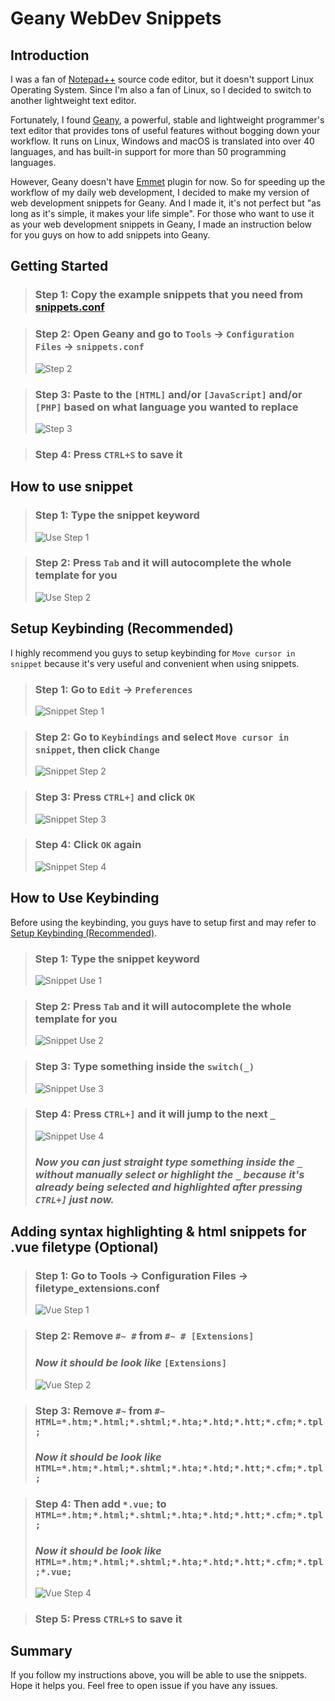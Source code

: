# Geany WebDev Snippets

## Introduction

I was a fan of [Notepad++](https://notepad-plus-plus.org/) source code editor, but it doesn't support Linux Operating System. Since I'm also a fan of Linux, so I decided to switch to another lightweight text editor. 

Fortunately, I found [Geany](https://www.geany.org/), a powerful, stable and lightweight programmer's text editor that provides tons of useful features without bogging down your workflow. It runs on Linux, Windows and macOS is translated into over 40 languages, and has built-in support for more than 50 programming languages.

However, Geany doesn't have [Emmet](https://emmet.io/) plugin for now. So for speeding up the workflow of my daily web development, I decided to make my version of web development snippets for Geany. And I made it, it's not perfect but "as long as it's simple, it makes your life simple". For those who want to use it as your web development snippets in Geany, I made an instruction below for you guys on how to add snippets into Geany.

## Getting Started

> ### Step 1: Copy the example snippets that you need from [snippets.conf](https://github.com/zhaolinlau/Geany-WebDev-Snippets/blob/main/snippets.conf)

> ### Step 2: Open Geany and go to `Tools` -> `Configuration Files` -> `snippets.conf`
>
> ![Step 2](./img/Step_2.png)

> ### Step 3: Paste to the `[HTML]` and/or `[JavaScript]` and/or `[PHP]` based on what language you wanted to replace
>
> ![Step 3](./img/Step_3.png)

> ### Step 4: Press `CTRL+S` to save it

## How to use snippet

> ### Step 1: Type the snippet keyword
>
>  ![Use Step 1](./img/Use_Step_1.png)

> ### Step 2: Press `Tab` and it will autocomplete the whole template for you
>
> ![Use Step 2](./img/Use_Step_2.png)

## Setup Keybinding (Recommended)

I highly recommend you guys to setup keybinding for `Move cursor in snippet` because it's very useful and convenient when using snippets.

> ### Step 1: Go to `Edit` -> `Preferences`
>
> ![Snippet Step 1](./img/Snippet_Step_1.png)

> ### Step 2: Go to `Keybindings` and select `Move cursor in snippet`, then click `Change`
>
> ![Snippet Step 2](./img/Snippet_Step_2.png)

> ### Step 3: Press `CTRL+]` and click `OK`
>
> ![Snippet Step 3](./img/Snippet_Step_3.png)

> ### Step 4: Click `OK` again
>
> ![Snippet Step 4](./img/Snippet_Step_4.png)

## How to Use Keybinding

Before using the keybinding, you guys have to setup first and may refer to [Setup Keybinding (Recommended)](#setup-keybinding-recommended).

> ### Step 1: Type the snippet keyword
>
>  ![Snippet Use 1](./img/Snippet_Use_1.png)

> ### Step 2: Press `Tab` and it will autocomplete the whole template for you
>
> ![Snippet Use 2](./img/Snippet_Use_2.png)

> ### Step 3: Type something inside the `switch(_)`
>
> ![Snippet Use 3](./img/Snippet_Use_3.png)

> ### Step 4: Press `CTRL+]` and it will jump to the next `_` 
>
> ![Snippet Use 4](./img/Snippet_Use_4.png)
>
> ### *Now you can just straight type something inside the `_` without manually select or highlight the `_` because it's already being selected and highlighted after pressing `CTRL+]` just now.*

## Adding syntax highlighting & html snippets for .vue filetype (Optional)

> ### Step 1: Go to Tools -> Configuration Files -> filetype_extensions.conf
>
> ![Vue Step 1](./img/Vue_Step_1.png)

> ### Step 2: Remove `#~ #` from `#~ # [Extensions]`
>
> ### *Now it should be look like* `[Extensions]`
>
> ![Vue Step 2](./img/Vue_Step_2.png)

> ### Step 3: Remove `#~` from `#~ HTML=*.htm;*.html;*.shtml;*.hta;*.htd;*.htt;*.cfm;*.tpl;`
>
> ### *Now it should be look like* `HTML=*.htm;*.html;*.shtml;*.hta;*.htd;*.htt;*.cfm;*.tpl;`

> ### Step 4: Then add `*.vue;` to `HTML=*.htm;*.html;*.shtml;*.hta;*.htd;*.htt;*.cfm;*.tpl;`
>
> ### *Now it should be look like* `HTML=*.htm;*.html;*.shtml;*.hta;*.htd;*.htt;*.cfm;*.tpl;*.vue;`
> 
> ![Vue Step 4](./img/Vue_Step_4.png)

> ### Step 5: Press `CTRL+S` to save it

## Summary

If you follow my instructions above, you will be able to use the snippets. Hope it helps you. Feel free to open issue if you have any issues. 
